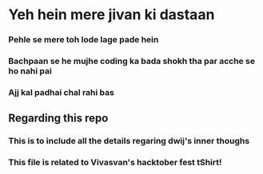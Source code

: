 # Yeh hein mere jivan ki dastaan

### Pehle se mere toh lode lage pade hein
### Bachpaan se he mujhe coding ka bada shokh tha par acche se ho nahi pai
### Ajj kal padhai chal rahi bas 


## Regarding this repo

### This is to include all the details regaring dwij's inner thoughs
### This file is related to Vivasvan's hacktober fest tShirt!
